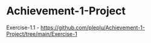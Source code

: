 # Achievement-1-Project

Exercise-1.1 - https://github.com/pleplu/Achievement-1-Project/tree/main/Exercise-1
